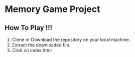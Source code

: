 # Memory Game Project

## How To Play !!! 
1. Clone or Download the repository on your local machine.
2. Extract the downloaded file.
3. Click on index.html 

